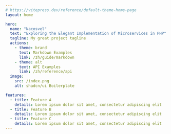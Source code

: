 ```yaml
---
# https://vitepress.dev/reference/default-theme-home-page
layout: home

hero:
  name: "Nacosvel"
  text: "Exploring the Elegant Implementation of Microservices in PHP"
  tagline: My great project tagline
  actions:
    - theme: brand
      text: Markdown Examples
      link: /zh/guide/markdown
    - theme: alt
      text: API Examples
      link: /zh/reference/api
  image:
    src: /index.png
    alt: shadcn/ui Boilerplate

features:
  - title: Feature A
    details: Lorem ipsum dolor sit amet, consectetur adipiscing elit
  - title: Feature B
    details: Lorem ipsum dolor sit amet, consectetur adipiscing elit
  - title: Feature C
    details: Lorem ipsum dolor sit amet, consectetur adipiscing elit
---
```


